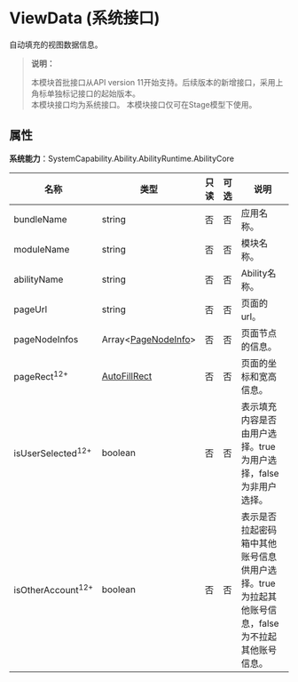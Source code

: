 # ViewData (系统接口)

<!--Kit: Ability Kit-->
<!--Subsystem: Ability-->
<!--Owner: @hanchen45; @Luobniz21-->
<!--Designer: @ccllee1-->
<!--Tester: @lixueqing513-->
<!--Adviser: @huipeizi-->

自动填充的视图数据信息。

> **说明：**
> 
> 本模块首批接口从API version 11开始支持。后续版本的新增接口，采用上角标单独标记接口的起始版本。  
> 本模块接口均为系统接口。
> 本模块接口仅可在Stage模型下使用。

## 属性

**系统能力**：SystemCapability.Ability.AbilityRuntime.AbilityCore

| 名称        | 类型                 | 只读 | 可选 | 说明                                                         |
| ----------- | ------------------- | ---- | ---- | ------------------------------------------------------------ |
| bundleName    | string            | 否   | 否   | 应用名称。                               |
| moduleName    | string            | 否   | 否   | 模块名称。                               |
| abilityName   | string            | 否   | 否   | Ability名称。    |
| pageUrl       | string            | 否   | 否   | 页面的url。                               |
| pageNodeInfos | Array&lt;[PageNodeInfo](js-apis-inner-application-pageNodeInfo-sys.md)&gt;    | 否   | 否   | 页面节点的信息。                |
| pageRect<sup>12+</sup>    | [AutoFillRect](js-apis-inner-application-autoFillRect-sys.md)     | 否   | 否   | 页面的坐标和宽高信息。                |
| isUserSelected<sup>12+</sup> | boolean | 否   | 否   | 表示填充内容是否由用户选择。true为用户选择，false为非用户选择。 |
| isOtherAccount<sup>12+</sup> | boolean | 否   | 否   | 表示是否拉起密码箱中其他账号信息供用户选择。true为拉起其他账号信息，false为不拉起其他账号信息。 |
